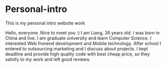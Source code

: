 # Personal-intro
This is my personal intro website work

Hello, everyone. Nice to meet you :)
I am Liang, 26 years old. I was born in China and live.
I am graduate university and learn Computer Science.
I interested Web fronend development and Mobile technology. After school I entered to outsourcing marketing and I discuss about projects. I kept deadline and provide high quality code with best cheap price, so they satisfy to my work and left good reviews.